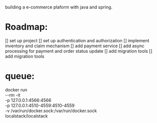 building a e-commerce plaform with java and spring.

# Roadmap:
[] set up project
[] set up authentication and authorization 
[] implement inventory and claim mechanism
[] add payment service
[] add async processing for payment and order status update
[] add migration tools
[] add migration tools


# queue:
docker run \
  --rm -it \
  -p 127.0.0.1:4566:4566 \
  -p 127.0.0.1:4510-4559:4510-4559 \
  -v /var/run/docker.sock:/var/run/docker.sock \
  localstack/localstack
